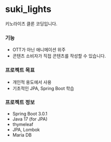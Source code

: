 # suki_lights
키노라이츠 클론 코딩입니다.

### 기능
- OTT가 아닌 애니메이션 위주
- 콘텐츠 소비자가 직접 콘텐츠를 작성할 수 있습니다.

### 프로젝트 목표
- 개인적 용도에서 사용
- 기초적인 JPA, Spring Boot 학습

### 프로젝트 정보
- Spring Boot 3.0.1
- Java 17 (for JPA)
- thymeleaf
- JPA, Lombok
- Maria DB

